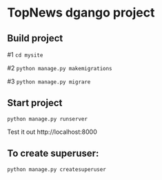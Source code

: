 # TopNews dgango project
## Build project
#1
`cd mysite` 

#2
`python manage.py makemigrations`

#3
`python manage.py migrare`



## Start project

`python manage.py runserver`

Test it out http://localhost:8000

## To create superuser:

`python manage.py createsuperuser`